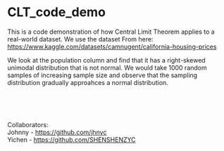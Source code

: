 # CLT_code_demo

This is a code demonstration of how Central Limit Theorem applies to a real-world dataset. We use the dataset From here:
https://www.kaggle.com/datasets/camnugent/california-housing-prices 

We look at the population column and find that it has a right-skewed unimodal distribution that is not normal. We would take 1000 random samples of increasing sample size and observe that the sampling distribution gradually approahces a normal distribution.

<br><br><br>

Collaborators: <br>
Johnny - https://github.com/jhnyc <br>
Yichen - https://github.com/SHENSHENZYC <br>
